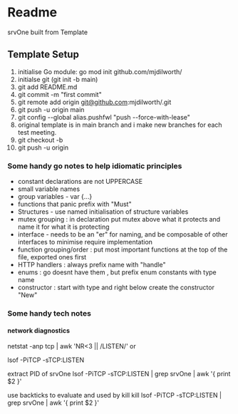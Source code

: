 # Readme #

srvOne built from Template

## Template Setup ##

1. initialise Go module: go mod init github.com/mjdilworth/<name>
2. initialse git (git init -b main)
3. git add README.md
4. git commit -m "first commit"
5. git remote add origin git@github.com:mjdilworth/<reponame>.git
6. git push -u origin main 
7. git config --global alias.pushfwl "push --force-with-lease"
8. original template is in main branch and i make new branches for each test meeting.
9. git checkout -b <branch name>
10. git push -u origin <branch>

### Some handy go notes to help idiomatic principles

- constant declarations are not UPPERCASE
- small variable names
- group variables - var {...}
- functions that panic prefix with "Must"
- Structures - use named initialisation of structure variables
- mutex grouping : in declaration put mutex above what it protects and name it for what it is protecting
- interface - needs to be an "er" for naming, and be composable of other interfaces to minimise require implementation
- function grouping/order : put most important functions at the top of the file, exported ones first
- HTTP handlers : always prefix name with "handle"
- enums : go doesnt have them , but prefix enum constants with type name
- constructor : start with type and right below create the constructor "New"


### Some handy tech notes
#### network diagnostics
netstat -anp tcp | awk 'NR<3 || /LISTEN/'
or

lsof -PiTCP -sTCP:LISTEN

extract PID of srvOne
lsof -PiTCP -sTCP:LISTEN | grep srvOne | awk '{ print $2 }'

use backticks to evaluate and used by kill 
kill lsof -PiTCP -sTCP:LISTEN | grep srvOne | awk '{ print $2 }'